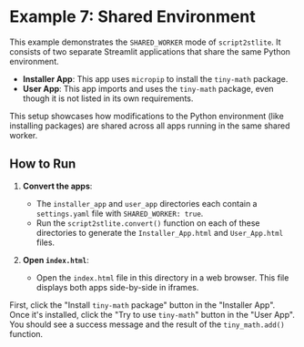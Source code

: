 # Example 7: Shared Environment

This example demonstrates the `SHARED_WORKER` mode of `script2stlite`. It consists of two separate Streamlit applications that share the same Python environment.

- **Installer App**: This app uses `micropip` to install the `tiny-math` package.
- **User App**: This app imports and uses the `tiny-math` package, even though it is not listed in its own requirements.

This setup showcases how modifications to the Python environment (like installing packages) are shared across all apps running in the same shared worker.

## How to Run

1.  **Convert the apps**:
    -   The `installer_app` and `user_app` directories each contain a `settings.yaml` file with `SHARED_WORKER: true`.
    -   Run the `script2stlite.convert()` function on each of these directories to generate the `Installer_App.html` and `User_App.html` files.

2.  **Open `index.html`**:
    -   Open the `index.html` file in this directory in a web browser. This file displays both apps side-by-side in iframes.

First, click the "Install `tiny-math` package" button in the "Installer App". Once it's installed, click the "Try to use `tiny-math`" button in the "User App". You should see a success message and the result of the `tiny_math.add()` function.
